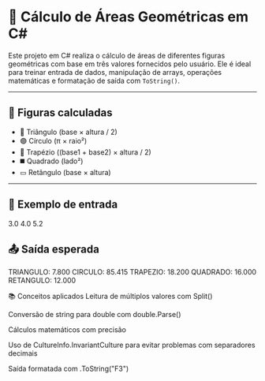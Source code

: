 # 📐 Cálculo de Áreas Geométricas em C#

Este projeto em C# realiza o cálculo de áreas de diferentes figuras geométricas com base em três valores fornecidos pelo usuário. Ele é ideal para treinar entrada de dados, manipulação de arrays, operações matemáticas e formatação de saída com `ToString()`.

---

## 🧮 Figuras calculadas

- 🔺 Triângulo (base × altura / 2)
- 🟣 Círculo (π × raio²)
- 🔷 Trapézio ((base1 + base2) × altura / 2)
- ◼️ Quadrado (lado²)
- ▭ Retângulo (base × altura)

---

## 📌 Exemplo de entrada

3.0 4.0 5.2

## 📤 Saída esperada

TRIANGULO: 7.800
CIRCULO: 85.415
TRAPEZIO: 18.200
QUADRADO: 16.000
RETANGULO: 12.000

📚 Conceitos aplicados
Leitura de múltiplos valores com Split()

Conversão de string para double com double.Parse()

Cálculos matemáticos com precisão

Uso de CultureInfo.InvariantCulture para evitar problemas com separadores decimais

Saída formatada com .ToString("F3")
